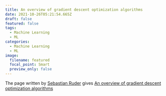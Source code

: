 ```yaml
---
title: An overview of gradient descent optimization algorithms
date: 2021-10-26T05:21:54.665Z
draft: false
featured: false
tags:
  - Machine Learning
  - ML
categories:
  - Machine Learning
  - ML
image:
  filename: featured
  focal_point: Smart
  preview_only: false
---
```

The page written by [Sebastian Ruder](https://ruder.io/) gives [An overview of gradient descent optimization algorithms](https://ruder.io/optimizing-gradient-descent/)